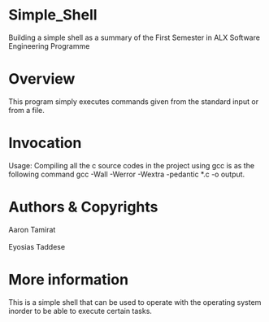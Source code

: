 # Simple_Shell
Building a simple shell as a summary of the First Semester in ALX Software Engineering Programme

# Overview
This program simply executes commands given from the standard input or from a file.

# Invocation
Usage: Compiling all the c source codes in the project using gcc is as the following command
gcc -Wall -Werror -Wextra -pedantic *.c -o output.

# Authors & Copyrights
Aaron Tamirat
<br><br>
Eyosias Taddese

# More information
This is a simple shell that can be used to operate with the operating system inorder to be able to execute certain tasks.